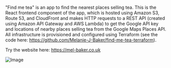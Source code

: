 
"Find me tea" is an app to find the nearest places selling tea. This is the React frontend component of the app, which is hosted using Amazon S3, Route 53, and CloudFront and makes HTTP requests to a REST API (created using Amazon API Gateway and AWS Lambda) to get the Google API key and locations of nearby places selling tea from the Google Maps Places API. All infrastructure is provisioned and configured using Terraform (see the code here: https://github.com/Melanie-J-Baker/find-me-tea-terraform).

Try the website here: https://mel-baker.co.uk

![Image](https://github.com/user-attachments/assets/bf3e3e59-e4ce-406b-9abe-4185de6802b5)
